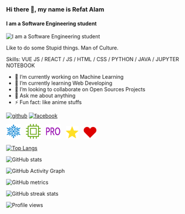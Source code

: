 ### Hi there 👋, my name is Refat Alam
#### I am a Software Engineering student
![I am a Software Engineering student](https://68.media.tumblr.com/c06c69280f5ff93cd25893e2a3c8b5b3/tumblr_mlv3bmsk7P1r67h3uo1_500.gif)

Like to do some Stupid things.
Man of Culture.

Skills: VUE JS / REACT / JS / HTML / CSS / PYTHON / JAVA / JUPYTER NOTEBOOK

- 🔭 I’m currently working on Machine Learning 
- 🌱 I’m currently learning Web Developing 
- 👯 I’m looking to collaborate on Open Sources Projects 
- 💬 Ask me about anything 
- ⚡ Fun fact: like anime stuffs 


[<img src='https://cdn.jsdelivr.net/npm/simple-icons@3.0.1/icons/github.svg' alt='github' height='40'>](https://github.com/NICKsensei)  [<img src='https://cdn.jsdelivr.net/npm/simple-icons@3.0.1/icons/facebook.svg' alt='facebook' height='40'>](https://www.facebook.com/refat.yahoo)  

<a href='https://archiveprogram.github.com/'><img src='https://raw.githubusercontent.com/acervenky/animated-github-badges/master/assets/acbadge.gif' width='40' height='40'></a> <a href='https://docs.github.com/en/developers'><img src='https://raw.githubusercontent.com/acervenky/animated-github-badges/master/assets/devbadge.gif' width='40' height='40'></a> <a href='https://github.com/pricing'><img src='https://raw.githubusercontent.com/acervenky/animated-github-badges/master/assets/pro.gif' width='40' height='40'></a> <a href='https://stars.github.com/'><img src='https://raw.githubusercontent.com/acervenky/animated-github-badges/master/assets/starbadge.gif' width='35' height='35'></a> <a href='https://docs.github.com/en/github/supporting-the-open-source-community-with-github-sponsors'><img src='https://raw.githubusercontent.com/acervenky/animated-github-badges/master/assets/sponsorbadge.gif' width='35' height='35'></a> 

[![Top Langs](https://github-readme-stats.vercel.app/api/top-langs/?username=NICKsensei)](https://github.com/anuraghazra/github-readme-stats)

![GitHub stats](https://github-readme-stats.vercel.app/api?username=NICKsensei&show_icons=true)  

![GitHub Activity Graph](https://activity-graph.herokuapp.com/graph?username=NICKsensei)  

![GitHub metrics](https://metrics.lecoq.io/NICKsensei)  

![GitHub streak stats](https://github-readme-streak-stats.herokuapp.com/?user=NICKsensei)  

![Profile views](https://gpvc.arturio.dev/NICKsensei)  
